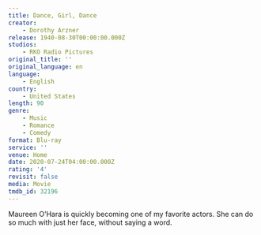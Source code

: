 ```yaml
---
title: Dance, Girl, Dance
creator:
    - Dorothy Arzner
release: 1940-08-30T00:00:00.000Z
studios:
    - RKO Radio Pictures
original_title: ''
original_language: en
language:
    - English
country:
    - United States
length: 90
genre:
    - Music
    - Romance
    - Comedy
format: Blu-ray
service: ''
venue: Home
date: 2020-07-24T04:00:00.000Z
rating: '4'
revisit: false
media: Movie
tmdb_id: 32196
---
```


Maureen O’Hara is quickly becoming one of my favorite actors. She can do so much with just her face, without saying a word.
